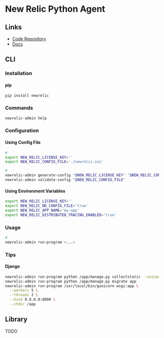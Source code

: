 # New Relic Python Agent

## Links

- [Code Repository](https://github.com/newrelic/newrelic-python-agent)
- [Docs](https://docs.newrelic.com/docs/apm/agents/python-agent/)

## CLI

### Installation

#### pip

```sh
pip install newrelic
```

### Commands

```sh
newrelic-admin help
```

### Configuration

#### Using Config File

```sh
#
export NEW_RELIC_LICENSE_KEY=''
export NEW_RELIC_CONFIG_FILE='./newrelic.ini'

#
newrelic-admin generate-config "$NEW_RELIC_LICENSE_KEY" "$NEW_RELIC_CONFIG_FILE"
newrelic-admin validate-config "$NEW_RELIC_CONFIG_FILE"
```

<!--
# license_key = REDACTED
-->

#### Using Environment Variables

```sh
export NEW_RELIC_LICENSE_KEY=''
export NEW_RELIC_NO_CONFIG_FILE='true'
export NEW_RELIC_APP_NAME='my-app'
export NEW_RELIC_DISTRIBUTED_TRACING_ENABLED='true'
```

### Usage

```sh
#
newrelic-admin run-program <...>
```

### Tips

#### Django

```sh
newrelic-admin run-program python /app/manage.py collectstatic --noinput
newrelic-admin run-program python /app/manage.py migrate app
newrelic-admin run-program /usr/local/bin/gunicorn wsgi:app \
  --workers 5 \
  --threads 2 \
  --bind 0.0.0.0:8000 \
  --chdir /app
```

## Library

TODO
